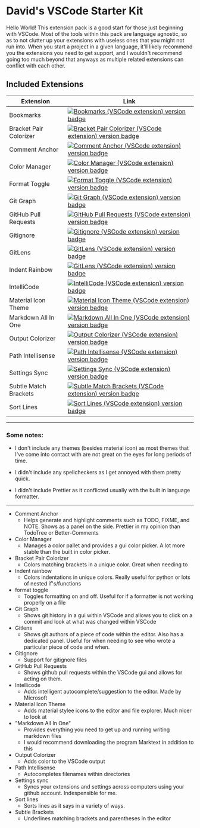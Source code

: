 # David's VSCode Starter Kit

Hello World! This extension pack is a good start for those just beginning with VSCode. Most of the tools within this pack are language agnostic, so as to not clutter up your extensions with useless ones that you might not run into. When you start a project in a given language, it'll likely recommend you the extensions you need to get support, and I wouldn't recommend going too much beyond that anyways as multiple related extensions can conflict with each other.

## Included Extensions

| Extension              | Link                                                                                                                                                                                                                                                                                                           |
| ---------------------- | -------------------------------------------------------------------------------------------------------------------------------------------------------------------------------------------------------------------------------------------------------------------------------------------------------------- |
| Bookmarks              | [![Bookmarks (VSCode extension) version badge](https://vsmarketplacebadge.apphb.com/version-short/alefragnani.Bookmarks.svg?color=blue&style=?style=for-the-badge&logo=visual-studio-co)](https://marketplace.visualstudio.com/items?itemName=alefragnani.Bookmarks)                                           |
| Bracket Pair Colorizer | [![Bracket Pair Colorizer (VSCode extension) version badge](https://vsmarketplacebadge.apphb.com/version-short/CoenraadS.bracket-pair-colorizer-2.svg?color=blue&style=?style=for-the-badge&logo=visual-studio-co)](https://marketplace.visualstudio.com/items?itemName=CoenraadS.bracket-pair-colorizer-2)    |
| Comment Anchor         | [![Comment Anchor (VSCode extension) version badge](https://vsmarketplacebadge.apphb.com/version-short/exodiusstudios.comment-anchors.svg?color=blue&style=?style=for-the-badge&logo=visual-studi)](https://marketplace.visualstudio.com/items?itemName=exodiusstudios.comment-anchors)                        |
| Color Manager          | [![Color Manager (VSCode extension) version badge](https://vsmarketplacebadge.apphb.com/version-short/royaction.color-manager.svg?color=blue&style=?style=for-the-badge&logo=visual-studi)](https://marketplace.visualstudio.com/items?itemName=royaction.color-manager)                                       |
| Format Toggle          | [![Format Toggle (VSCode extension) version badge](https://vsmarketplacebadge.apphb.com/version-short/tombonnike.vscode-status-bar-format-toggle.svg?color=blue&style=?style=for-the-badge&logo=visual-studi)](https://marketplace.visualstudio.com/items?itemName=tombonnike.vscode-status-bar-format-toggle) |
| Git Graph              | [![Git Graph (VSCode extension) version badge](https://vsmarketplacebadge.apphb.com/version-short/mhutchie.git-graph.svg?color=blue&style=?style=for-the-badge&logo=visual-studi)](https://marketplace.visualstudio.com/items?itemName=mhutchie.git-graph)                                                     |
| GitHub Pull Requests   | [![GitHub Pull Requests (VSCode extension) version badge](https://vsmarketplacebadge.apphb.com/version-short/GitHub.vscode-pull-request-github.svg?color=blue&style=?style=for-the-badge&logo=visual-studi)](https://marketplace.visualstudio.com/items?itemName=GitHub.vscode-pull-request-github)            |
| Gitignore              | [![Gitignore (VSCode extension) version badge](https://vsmarketplacebadge.apphb.com/version-short/codezombiech.gitignore.svg?color=blue&style=?style=for-the-badge&logo=visual-studi)](https://marketplace.visualstudio.com/items?itemName=codezombiech.gitignore)                                             |
| GitLens                | [![GitLens (VSCode extension) version badge](https://vsmarketplacebadge.apphb.com/version-short/eamodio.gitlens.svg?color=blue&style=?style=for-the-badge&logo=visual-studio-co)](https://marketplace.visualstudio.com/items?itemName=eamodio.gitlens)                                                         |
| Indent Rainbow         | [![GitLens (VSCode extension) version badge](https://vsmarketplacebadge.apphb.com/version-short/eamodio.gitlens.svg?color=blue&style=?style=for-the-badge&logo=visual-studio-)](https://marketplace.visualstudio.com/items?itemName=oderwat.indent-rainbow)                                                    |
| IntelliCode            | [![IntelliCode (VSCode extension) version badge](https://vsmarketplacebadge.apphb.com/version-short/VisualStudioExptTeam.vscodeintellicode.svg?color=blue&style=?style=for-the-badge&logo=visual-studio-co)](https://marketplace.visualstudio.com/items?itemName=VisualStudioExptTeam.vscodeintellicode)       |
| Material Icon Theme    | [![Material Icon Theme (VSCode extension) version badge](https://vsmarketplacebadge.apphb.com/version-short/PKief.material-icon-theme.svg?color=blue&style=?style=for-the-badge&logo=visual-studio-co)](https://marketplace.visualstudio.com/items?itemName=PKief.material-icon-theme)                         |
| Markdown All In One    | [![Markdown All In One (VSCode extension) version badge](https://vsmarketplacebadge.apphb.com/version-short/yzhang.markdown-all-in-one.svg?color=blue&style=?style=for-the-badge&logo=visual-studio-co)](https://marketplace.visualstudio.com/items?itemName=yzhang.markdown-all-in-one)                       |
| Output Colorizer       | [![Output Colorizer (VSCode extension) version badge](https://vsmarketplacebadge.apphb.com/version-short/IBM.output-colorizer.svg?color=blue&style=?style=for-the-badge&logo=visual-studio-co)](https://marketplace.visualstudio.com/items?itemName=IBM.output-colorizer)                                      |
| Path Intellisense      | [![Path Intellisense (VSCode extension) version badge](https://vsmarketplacebadge.apphb.com/version-short/christian-kohler.path-intellisense.svg?color=blue&style=?style=for-the-badge&logo=visual-studio-co)](https://marketplace.visualstudio.com/items?itemName=christian-kohler.path-intellisense)         |
| Settings Sync          | [![Settings Sync (VSCode extension) version badge](https://vsmarketplacebadge.apphb.com/version-short/Shan.code-settings-sync.svg?color=blue&style=?style=for-the-badge&logo=visual-studio-co)](https://marketplace.visualstudio.com/items?itemName=Shan.code-settings-sync)                                   |
| Subtle Match Brackets  | [![Subtle Match Brackets (VSCode extension) version badge](https://vsmarketplacebadge.apphb.com/version-short/rafamel.subtle-brackets.svg?color=blue&style=?style=for-the-badge&logo=visual-studio-co)](https://marketplace.visualstudio.com/items?itemName=rafamel.subtle-brackets)                           |
| Sort Lines             | [![Sort Lines (VSCode extension) version badge](https://vsmarketplacebadge.apphb.com/version-short/tyriar.sort-lines.svg?color=blue&style=?style=for-the-badge&logo=visual-studio-co)](https://marketplace.visualstudio.com/items?itemName=tyriar.sort-lines)                                                  |

---

### Some notes:

- I don't include any themes (besides material icon) as most themes that I've come into contact with are not great on the eyes for long periods of time.

- I didn't include any spellcheckers as I get annoyed with them pretty quick.

- I didn't include Prettier as it conflicted usually with the built in language formatter.

---

- Comment Anchor
  - Helps generate and highlight comments such as TODO, FIXME, and NOTE. Shows as a panel on the side. Prettier in my opinion than TodoTree or Better-Comments
- Color Manager
  - Manages a color pallet and provides a gui color picker. A lot more stable than the built in color picker.
- Bracket Pair Colorizer
  - Colors matching brackets in a unique color. Great when needing to
- Indent rainbow
  - Colors indentations in unique colors. Really useful for python or lots of nested if's/functions
- format toggle
  - Toggles formatting on and off. Useful for if a formatter is not working properly on a file
- Git Graph
  - Shows git history in a gui within VSCode and allows you to click on a commit and look at what was changed within VSCode
- Gitlens
  - Shows git authors of a piece of code within the editor. Also has a dedicated panel. Useful for when needing to see who wrote a particular piece of code and when.
- GitIgnore
  - Support for gitignore files
- GitHub Pull Requests
  - Shows github pull requests within the VSCode gui and allows for acting on them.
- Intellicode
  - Adds intelligent autocomplete/suggestion to the editor. Made by Microsoft
- Material Icon Theme
  - Adds material stylee icons to the editor and file explorer. Much nicer to look at
- "Markdown All In One"
  - Provides everything you need to get up and running writing markdown files
  - I would recommend downloading the program Marktext in addition to this
- Output Colorizer
  - Adds color to the VSCode output
- Path Intellisense
  - Autocompletes filenames within directories
- Settings sync
  - Syncs your extensions and settings across computers using your github account. Indespensible for me.
- Sort lines
  - Sorts lines as it says in a variety of ways.
- Subtle Brackets
  - Underlines matching brackets and parentheses in the editor
